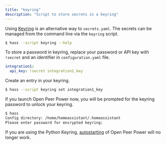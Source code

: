 ```yaml
---
title: "keyring"
description: "Script to store secrets in a keyring"
---
```


Using [Keyring](https://github.com/jaraco/keyring) is an alternative way to `secrets.yaml`. The secrets can be managed from the command line via the `keyring` script.

```bash
$ hass --script keyring --help
```

To store a password in keyring, replace your password or API key with `!secret` and an identifier in `configuration.yaml` file.

```yaml
integration1:
  api_key: !secret integration1_key
```

Create an entry in your keyring.

```bash
$ hass --script keyring set integration1_key
```

If you launch Open Peer Power now, you will be prompted for the keyring password to unlock your keyring.

```bash
$ hass
Config directory: /home/homeassistant/.homeassistant
Please enter password for encrypted keyring:
```

<div class='note warning'>

  If you are using the Python Keyring, [autostarting](/getting-started/autostart/) of Open Peer Power will no longer work.

</div>
